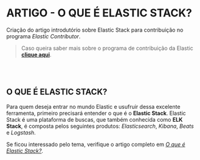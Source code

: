# ARTIGO - O QUE É ELASTIC STACK?

Criação do artigo introdutório sobre Elastic Stack para contribuição no programa *Elastic Contributor*.

> Caso queira saber mais sobre o programa de contribuição da Elastic [**clique aqui**](https://www.elastic.co/pt/community/contributor).

<br></br>
## O QUE É ELASTIC STACK?

Para quem deseja entrar no mundo Elastic e usufruir dessa excelente ferramenta, primeiro precisará entender o que é o **Elastic Stack**.
Elastic Stack é uma plataforma de buscas, que também conhecida como **ELK Stack**, é composta pelos seguintes produtos: *Elasticsearch*, *Kibana*, *Beats* e *Logstash*.

Se ficou interessado pelo tema, verifique o artigo completo em [*O que é Elastic Stack?*](https://medium.com/@rafael.mmedeiros/o-que-%C3%A9-elastic-stack-overview-338bcb31be49).
